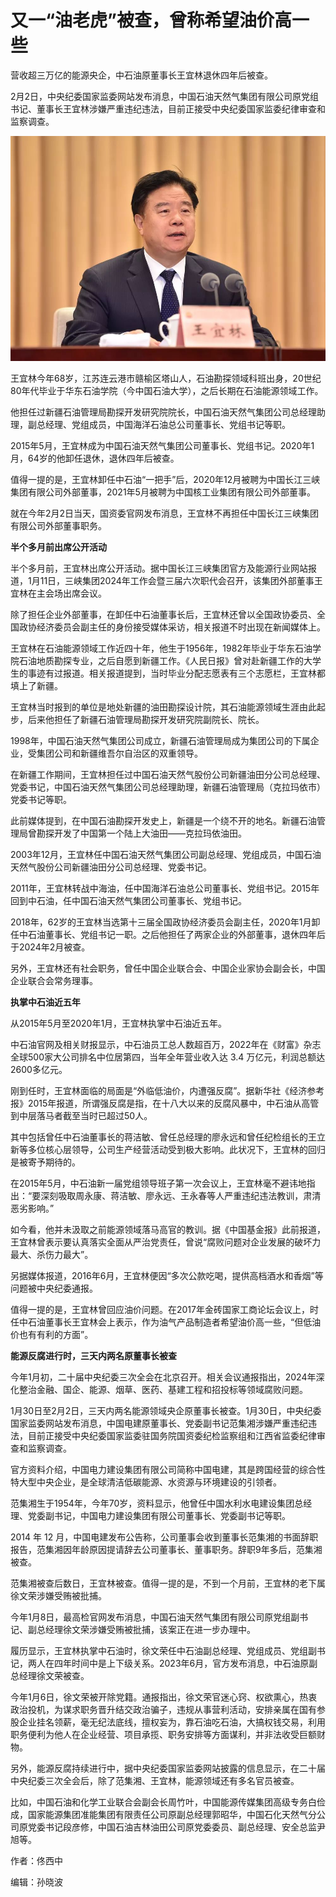 # 又一“油老虎”被查，曾称希望油价高一些

营收超三万亿的能源央企，中石油原董事长王宜林退休四年后被查。

2月2日，中央纪委国家监委网站发布消息，中国石油天然气集团有限公司原党组书记、董事长王宜林涉嫌严重违纪违法，目前正接受中央纪委国家监委纪律审查和监察调查。

![0890d015d18bab66004e054a67af1670.jpg](https://raw.githubusercontent.com/qqhsx/qqnews_image/main/2024/02/04/又一“油老虎”被查，曾称希望油价高一些/0890d015d18bab66004e054a67af1670.jpg)

王宜林今年68岁，江苏连云港市赣榆区塔山人，石油勘探领域科班出身，20世纪80年代毕业于华东石油学院（今中国石油大学），之后长期在石油能源领域工作。

他担任过新疆石油管理局勘探开发研究院院长，中国石油天然气集团公司总经理助理，副总经理、党组成员，中国海洋石油总公司董事长、党组书记等职。

2015年5月，王宜林成为中国石油天然气集团公司董事长、党组书记。2020年1月，64岁的他卸任退休，退休四年后被查。

值得一提的是，王宜林卸任中石油“一把手”后，2020年12月被聘为中国长江三峡集团有限公司外部董事，2021年5月被聘为中国核工业集团有限公司外部董事。

就在今年2月2日当天，国资委官网发布消息，王宜林不再担任中国长江三峡集团有限公司外部董事职务。

**半个多月前出席公开活动**

半个多月前，王宜林出席公开活动。据中国长江三峡集团官方及能源行业网站报道，1月11日，三峡集团2024年工作会暨三届六次职代会召开，该集团外部董事王宜林在主会场出席会议。

除了担任企业外部董事，在卸任中石油董事长后，王宜林还曾以全国政协委员、全国政协经济委员会副主任的身份接受媒体采访，相关报道不时出现在新闻媒体上。

王宜林在石油能源领域工作近四十年，他生于1956年，1982年毕业于华东石油学院石油地质勘探专业，之后自愿到新疆工作。《人民日报》曾对赴新疆工作的大学生的事迹有过报道。相关报道提到，当时毕业分配志愿表有三个志愿栏，王宜林都填上了新疆。

王宜林当时报到的单位是地处新疆的油田勘探设计院，其石油能源领域生涯由此起步，后来他担任了新疆石油管理局勘探开发研究院副院长、院长。

1998年，中国石油天然气集团公司成立，新疆石油管理局成为集团公司的下属企业，受集团公司和新疆维吾尔自治区的双重领导。

在新疆工作期间，王宜林担任过中国石油天然气股份公司新疆油田分公司总经理、党委书记，中国石油天然气集团公司总经理助理，新疆石油管理局（克拉玛依市）党委书记等职。

此前媒体提到，在中国石油勘探开发史上，新疆是一个绕不开的地名。新疆石油管理局曾勘探开发了中国第一个陆上大油田——克拉玛依油田。

2003年12月，王宜林任中国石油天然气集团公司副总经理、党组成员，中国石油天然气股份公司新疆油田分公司总经理、党委书记。

2011年，王宜林转战中海油，任中国海洋石油总公司董事长、党组书记。2015年回到中石油，任中国石油天然气集团公司董事长、党组书记。

2018年，62岁的王宜林当选第十三届全国政协经济委员会副主任，2020年1月卸任中石油董事长、党组书记一职。之后他担任了两家企业的外部董事，退休四年后于2024年2月被查。

另外，王宜林还有社会职务，曾任中国企业联合会、中国企业家协会副会长，中国企业联合会常务理事。

**执掌中石油近五年**

从2015年5月至2020年1月，王宜林执掌中石油近五年。

中石油官网及相关财报显示，中石油员工总人数超百万，2022年在《财富》杂志全球500家大公司排名中位居第四，当年全年营业收入达 3.4
万亿元，利润总额达2600多亿元。

刚到任时，王宜林面临的局面是“外临低油价，内遭强反腐”。据新华社《经济参考报》2015年报道，所谓强反腐是指，在十八大以来的反腐风暴中，中石油从高管到中层落马者截至当时已超过50人。

其中包括曾任中石油董事长的蒋洁敏、曾任总经理的廖永远和曾任纪检组长的王立新等多位核心层领导，公司生产经营活动受到极大影响。此状况下，王宜林的回归是被寄予期待的。

在2015年5月，中石油新一届党组领导班子第一次会议上，王宜林毫不避讳地指出：“要深刻吸取周永康、蒋洁敏、廖永远、王永春等人严重违纪违法教训，肃清恶劣影响。”

如今看，他并未汲取之前能源领域落马高官的教训。据《中国基金报》此前报道，王宜林曾表示要认真落实全面从严治党责任，曾说“腐败问题对企业发展的破坏力最大、杀伤力最大”。

另据媒体报道，2016年6月，王宜林便因“多次公款吃喝，提供高档酒水和香烟”等问题被中央纪委通报。

值得一提的是，王宜林曾回应油价问题。在2017年金砖国家工商论坛会议上，时任中石油董事长王宜林会上表示，作为油气产品制造者希望油价高一些，“但低油价也有有利的方面”。

**能源反腐进行时，三天内两名原董事长被查**

今年1月初，二十届中央纪委三次全会在北京召开。相关会议通报指出，2024年深化整治金融、国企、能源、烟草、医药、基建工程和招投标等领域腐败问题。

1月30日至2月2日，三天内两名能源领域央企原董事长被查。1月30日，中央纪委国家监委网站发布消息，中国电建原董事长、党委副书记范集湘涉嫌严重违纪违法，目前正接受中央纪委国家监委驻国务院国资委纪检监察组和江西省监委纪律审查和监察调查。

官方资料介绍，中国电力建设集团有限公司简称中国电建，其是跨国经营的综合性特大型中央企业，是全球清洁低碳能源、水资源与环境建设的引领者。

范集湘生于1954年，今年70岁，资料显示，他曾任中国水利水电建设集团总经理、党委副书记，中国电力建设集团有限公司董事长、党委副书记等职。

2014 年 12
月，中国电建发布公告称，公司董事会收到董事长范集湘的书面辞职报告，范集湘因年龄原因提请辞去公司董事长、董事职务。辞职9年多后，范集湘被查。

范集湘被查后数日，王宜林被查。值得一提的是，不到一个月前，王宜林的老下属徐文荣涉嫌受贿被批捕。

今年1月8日，最高检官网发布消息，中国石油天然气集团有限公司原党组副书记、副总经理徐文荣涉嫌受贿被批捕，该案正在进一步办理中。

履历显示，王宜林执掌中石油时，徐文荣任中石油副总经理、党组成员、党组副书记，两人在四年时间中是上下级关系。2023年6月，官方发布消息，中石油原副总经理徐文荣被查。

今年1月6日，徐文荣被开除党籍。通报指出，徐文荣官迷心窍、权欲熏心，热衷政治投机，为谋求职务晋升结交政治骗子，违规从事营利活动，安排亲属在国有参股企业挂名领薪，毫无纪法底线，擅权妄为，靠石油吃石油，大搞权钱交易，利用职务便利为他人在企业经营、项目承揽、职务安排等方面谋利，并非法收受巨额财物。

另外，能源反腐持续进行中，据中央纪委国家监委网站披露的信息显示，在二十届中央纪委三次全会后，除了范集湘、王宜林，能源领域还有多名官员被查。

比如，中国石油和化学工业联合会副会长周竹叶，中国能源传媒集团高级专务白俭成，国家能源集团准能集团有限责任公司原副总经理郭昭华，中国石化天然气分公司原党委书记段彦修，中国石油吉林油田公司原党委委员、副总经理、安全总监尹旭等。

作者：佟西中

编辑：孙晓波

